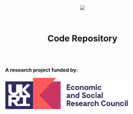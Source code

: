 <br/>
<br/>
<center><img src="img/Logo_text.png" all = "Project Logo"/></center>
<br/>
<br/>
<center><h1>Code Repository</h1></center>
<br/>
<br/>
<h3> A research project funded by:</h3><img src="img/UKRI.png" all = "UKRI-ESRC Logo" width="400"/>

